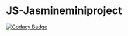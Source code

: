 # JS-Jasmineminiproject

[![Codacy Badge](https://api.codacy.com/project/badge/Grade/928879d1ddc44a1f8e1b2d09735b3e25)](https://app.codacy.com/gh/stepin105005/JS-Jasmineminiproject?utm_source=github.com&utm_medium=referral&utm_content=stepin105005/JS-Jasmineminiproject&utm_campaign=Badge_Grade)